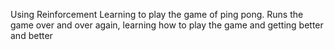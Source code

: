 Using Reinforcement Learning to play the game of ping pong. Runs the game over and over again, learning how to play the game and getting better and better
